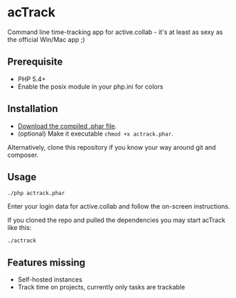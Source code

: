 # acTrack
Command line time-tracking app for active.collab - it's at least as sexy as the official Win/Mac app ;)

## Prerequisite

- PHP 5.4+
- Enable the posix module in your php.ini for colors

## Installation

 - [Download the compiled .phar file](https://github.com/saibotd/actrack/raw/master/dist/actrack.phar).
 - (optional) Make it executable `chmod +x actrack.phar`.

Alternatively, clone this repository if you know your way around git and composer.

## Usage

    ./php actrack.phar

Enter your login data for active.collab and follow the on-screen instructions.

If you cloned the repo and pulled the dependencies you may start acTrack like this:

    ./actrack

## Features missing

- Self-hosted instances
- Track time on projects, currently only tasks are trackable

